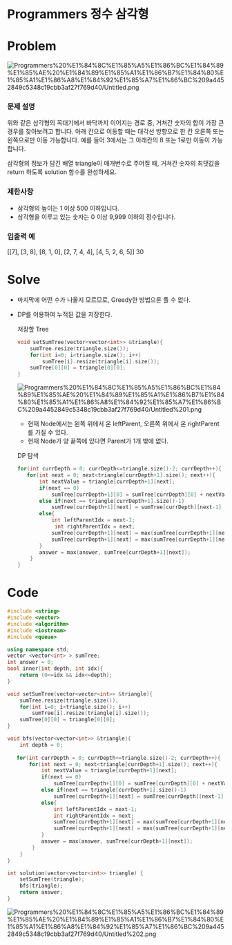 # Programmers 정수 삼각형

# Problem

![Programmers%20%E1%84%8C%E1%85%A5%E1%86%BC%E1%84%89%E1%85%AE%20%E1%84%89%E1%85%A1%E1%86%B7%E1%84%80%E1%85%A1%E1%86%A8%E1%84%92%E1%85%A7%E1%86%BC%209a4452849c5348c19cbb3af27f769d40/Untitled.png](Programmers%20%E1%84%8C%E1%85%A5%E1%86%BC%E1%84%89%E1%85%AE%20%E1%84%89%E1%85%A1%E1%86%B7%E1%84%80%E1%85%A1%E1%86%A8%E1%84%92%E1%85%A7%E1%86%BC%209a4452849c5348c19cbb3af27f769d40/Untitled.png)

### 문제 설명

위와 같은 삼각형의 꼭대기에서 바닥까지 이어지는 경로 중, 거쳐간 숫자의 합이 가장 큰 경우를 찾아보려고 합니다. 아래 칸으로 이동할 때는 대각선 방향으로 한 칸 오른쪽 또는 왼쪽으로만 이동 가능합니다. 예를 들어 3에서는 그 아래칸의 8 또는 1로만 이동이 가능합니다.

삼각형의 정보가 담긴 배열 triangle이 매개변수로 주어질 때, 거쳐간 숫자의 최댓값을 return 하도록 solution 함수를 완성하세요.

### 제한사항

- 삼각형의 높이는 1 이상 500 이하입니다.
- 삼각형을 이루고 있는 숫자는 0 이상 9,999 이하의 정수입니다.

### 입출력 예

[[7], [3, 8], [8, 1, 0], [2, 7, 4, 4], [4, 5, 2, 6, 5]]       30

# Solve

- 마지막에 어떤 수가 나올지 모르므로, Greedy한 방법으론 풀 수 없다.
- DP를 이용하여 누적된 값을 저장한다.

    저장할 Tree

    ```cpp
    void setSumTree(vector<vector<int>> &triangle){
        sumTree.resize(triangle.size());
        for(int i=0; i<triangle.size(); i++)
            sumTree[i].resize(triangle[i].size());
        sumTree[0][0] = triangle[0][0];
    }
    ```

    ![Programmers%20%E1%84%8C%E1%85%A5%E1%86%BC%E1%84%89%E1%85%AE%20%E1%84%89%E1%85%A1%E1%86%B7%E1%84%80%E1%85%A1%E1%86%A8%E1%84%92%E1%85%A7%E1%86%BC%209a4452849c5348c19cbb3af27f769d40/Untitled%201.png](Programmers%20%E1%84%8C%E1%85%A5%E1%86%BC%E1%84%89%E1%85%AE%20%E1%84%89%E1%85%A1%E1%86%B7%E1%84%80%E1%85%A1%E1%86%A8%E1%84%92%E1%85%A7%E1%86%BC%209a4452849c5348c19cbb3af27f769d40/Untitled%201.png)

    - 현재 Node에서는 왼쪽 위에서 온 leftParent, 오른쪽 위에서 온 rightParent를 가질 수 있다.
    - 현재 Node가 양 끝쪽에 있다면 Parent가 1개 밖에 없다.

    DP 탐색

    ```cpp
    for(int currDepth = 0; currDepth<=triangle.size()-2; currDepth++){
       for(int next = 0; next<triangle[currDepth+1].size(); next++){
           int nextValue = triangle[currDepth+1][next];
           if(next == 0)
               sumTree[currDepth+1][0] = sumTree[currDepth][0] + nextValue;
           else if(next == triangle[currDepth+1].size()-1) 
               sumTree[currDepth+1][next] = sumTree[currDepth][next-1] + nextValue;
           else{
               int leftParentIdx = next-1;
                int rightParentIdx = next;
               sumTree[currDepth+1][next] = max(sumTree[currDepth+1][next], sumTree[currDepth][leftParentIdx] + nextValue);
               sumTree[currDepth+1][next] = max(sumTree[currDepth+1][next], sumTree[currDepth][rightParentIdx] + nextValue);
           }
           answer = max(answer, sumTree[currDepth+1][next]);
        }
    }
    ```

# Code

```cpp
#include <string>
#include <vector>
#include <algorithm>
#include <iostream>
#include <queue>

using namespace std;
vector <vector<int> > sumTree;
int answer = 0;
bool inner(int depth, int idx){
    return (0<=idx && idx<=depth); 
}

void setSumTree(vector<vector<int>> &triangle){
    sumTree.resize(triangle.size());
    for(int i=0; i<triangle.size(); i++)
        sumTree[i].resize(triangle[i].size());
    sumTree[0][0] = triangle[0][0];
}

void bfs(vector<vector<int>> &triangle){
    int depth = 0;
    
   for(int currDepth = 0; currDepth<=triangle.size()-2; currDepth++){
       for(int next = 0; next<triangle[currDepth+1].size(); next++){
           int nextValue = triangle[currDepth+1][next];
           if(next == 0)
               sumTree[currDepth+1][0] = sumTree[currDepth][0] + nextValue;
           else if(next == triangle[currDepth+1].size()-1) 
               sumTree[currDepth+1][next] = sumTree[currDepth][next-1] + nextValue;
           else{
               int leftParentIdx = next-1;
               int rightParentIdx = next;
               sumTree[currDepth+1][next] = max(sumTree[currDepth+1][next], sumTree[currDepth][leftParentIdx] + nextValue);
               sumTree[currDepth+1][next] = max(sumTree[currDepth+1][next], sumTree[currDepth][rightParentIdx] + nextValue);
           }
           answer = max(answer, sumTree[currDepth+1][next]);
        }
    }
}

int solution(vector<vector<int>> triangle) {
    setSumTree(triangle);
    bfs(triangle);   
    return answer;
}
```

![Programmers%20%E1%84%8C%E1%85%A5%E1%86%BC%E1%84%89%E1%85%AE%20%E1%84%89%E1%85%A1%E1%86%B7%E1%84%80%E1%85%A1%E1%86%A8%E1%84%92%E1%85%A7%E1%86%BC%209a4452849c5348c19cbb3af27f769d40/Untitled%202.png](Programmers%20%E1%84%8C%E1%85%A5%E1%86%BC%E1%84%89%E1%85%AE%20%E1%84%89%E1%85%A1%E1%86%B7%E1%84%80%E1%85%A1%E1%86%A8%E1%84%92%E1%85%A7%E1%86%BC%209a4452849c5348c19cbb3af27f769d40/Untitled%202.png)